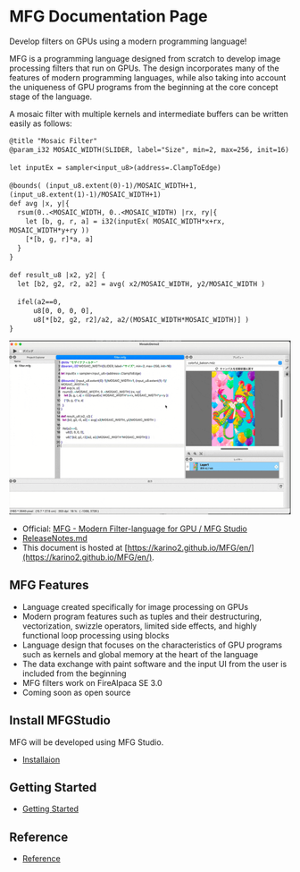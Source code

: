 # MFG Documentation Page

Develop filters on GPUs using a modern programming language!

MFG is a programming language designed from scratch to develop image processing filters that run on GPUs.
The design incorporates many of the features of modern programming languages, while also taking into account the uniqueness of GPU programs from the beginning at the core concept stage of the language.

A mosaic filter with multiple kernels and intermediate buffers can be written easily as follows:

```mfg
@title "Mosaic Filter"
@param_i32 MOSAIC_WIDTH(SLIDER, label="Size", min=2, max=256, init=16)

let inputEx = sampler<input_u8>(address=.ClampToEdge)

@bounds( (input_u8.extent(0)-1)/MOSAIC_WIDTH+1, (input_u8.extent(1)-1)/MOSAIC_WIDTH+1)
def avg |x, y|{
  rsum(0..<MOSAIC_WIDTH, 0..<MOSAIC_WIDTH) |rx, ry|{
    let [b, g, r, a] = i32(inputEx( MOSAIC_WIDTH*x+rx, MOSAIC_WIDTH*y+ry ))
    [*[b, g, r]*a, a]
  }
}

def result_u8 |x2, y2| {
  let [b2, g2, r2, a2] = avg( x2/MOSAIC_WIDTH, y2/MOSAIC_WIDTH )

  ifel(a2==0,
      u8[0, 0, 0, 0],
      u8[*[b2, g2, r2]/a2, a2/(MOSAIC_WIDTH*MOSAIC_WIDTH)] )
}
```

![Mosaic demo gif](imgs/mosaic_demo.gif)

- Official: [MFG - Modern Filter-language for GPU / MFG Studio](https://modernfilterlanguageforgpu.org/)
- [ReleaseNotes.md](ReleaseNotes.md)
- This document is hosted at [https://karino2.github.io/MFG/en/](https://karino2.github.io/MFG/en/).


## MFG Features

- Language created specifically for image processing on GPUs
- Modern program features such as tuples and their destructuring, vectorization, swizzle operators, limited side effects, and highly functional loop processing using blocks
- Language design that focuses on the characteristics of GPU programs such as kernels and global memory at the heart of the language
- The data exchange with paint software and the input UI from the user is included from the beginning
- MFG filters work on FireAlpaca SE 3.0
- Coming soon as open source

## Install MFGStudio

MFG will be developed using MFG Studio.

- [Installaion](Installation.md)

## Getting Started

- [Getting Started](GettingStarted/README.md)

## Reference

- [Reference](Reference/README.md)

